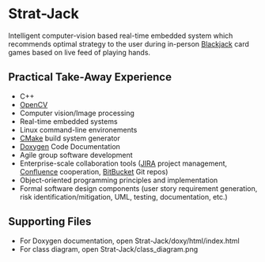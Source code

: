 # Strat-Jack
Intelligent computer-vision based real-time embedded system which recommends optimal strategy to the user during in-person [Blackjack](https://en.wikipedia.org/wiki/Blackjack) card games based on live feed of playing hands.

## Practical Take-Away Experience
* C++
* [OpenCV](https://opencv.org/)
* Computer vision/Image processing
* Real-time embedded systems
* Linux command-line environements
* [CMake](https://en.wikipedia.org/wiki/CMake) build system generator 
* [Doxygen](https://www.doxygen.nl/index.html) Code Documentation
* Agile group software development
* Enterprise-scale collaboration tools ([JIRA](https://en.wikipedia.org/wiki/Jira_(software)) project management, [Confluence](https://en.wikipedia.org/wiki/Confluence_(software)) cooperation, [BitBucket](https://en.wikipedia.org/wiki/Bitbucket) Git repos)
* Object-oriented programming principles and implementation
* Formal software design components (user story requirement generation, risk identification/mitigation, UML, testing, documentation, etc.)

## Supporting Files
* For Doxygen documentation, open Strat-Jack/doxy/html/index.html
* For class diagram, open Strat-Jack/class_diagram.png

